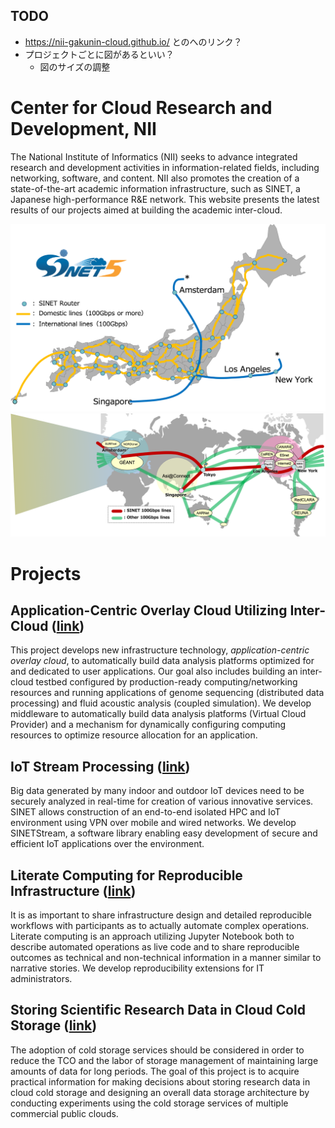 ## TODO
- https://nii-gakunin-cloud.github.io/ とのへのリンク？
- プロジェクトごとに図があるといい？
  - 図のサイズの調整

# Center for Cloud Research and Development, NII

The National Institute of Informatics (NII) seeks to advance integrated research and development activities in information-related fields, including networking, software, and content. NII also promotes the creation of a state-of-the-art academic information infrastructure, such as SINET, a Japanese high-performance R&E network. This website presents the latest results of our projects aimed at building the academic inter-cloud.

![SINET5](figs/sinet.png)
![NSI](figs/nsi.png)

# Projects

## Application-Centric Overlay Cloud Utilizing Inter-Cloud ([link]())
This project develops new infrastructure technology, *application-centric overlay cloud*, to automatically build data analysis platforms optimized for and dedicated to user applications. Our goal also includes building an inter-cloud testbed configured by production-ready computing/networking resources and running applications of genome sequencing (distributed data processing) and fluid acoustic analysis (coupled simulation). We develop middleware to automatically build data analysis platforms (Virtual Cloud Provider) and a mechanism for dynamically configuring computing resources to optimize resource allocation for an application. 

## IoT Stream Processing ([link]())
Big data generated by many indoor and outdoor IoT devices need to be securely analyzed in real-time for creation of various innovative services. SINET allows construction of an end-to-end isolated HPC and IoT environment using VPN over mobile and wired networks. We develop SINETStream, a software library enabling easy development of secure and efficient IoT applications over the environment.

## Literate Computing for Reproducible Infrastructure ([link]())
It is as important to share infrastructure design and detailed reproducible workflows with participants as to actually automate complex operations. Literate computing is an approach utilizing    Jupyter Notebook both to describe automated operations as live code and to share reproducible outcomes as technical and non-technical information in a manner similar to narrative stories. We develop reproducibility extensions for IT administrators.

## Storing Scientific Research Data in Cloud Cold Storage ([link]())
The adoption of cold storage services should be considered in order to reduce the TCO and the labor of storage management of maintaining large amounts of data for long periods. The goal of this project is to acquire practical information for making decisions about storing research data in cloud cold storage and designing an overall data storage architecture by conducting experiments using the cold storage services of multiple commercial public clouds.
